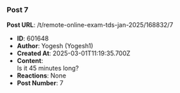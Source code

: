 ### Post 7
**Post URL**: /t/remote-online-exam-tds-jan-2025/168832/7
- **ID**: 601648
- **Author**: Yogesh (Yogesh1)
- **Created At**: 2025-03-01T11:19:35.700Z
- **Content**:  
  Is it 45 minutes long?
- **Reactions**: None
- **Post Number**: 7

